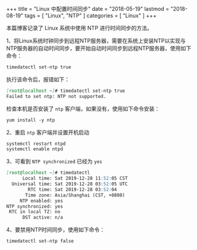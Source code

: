 +++
title = "Linux 中配置时间同步"
date = "2018-05-19"
lastmod = "2018-08-19"
tags = [
    "Linux",
    "NTP"
]
categories = [
    "Linux"
]
+++

本篇博客记录了 Linux 系统中使用 NTP 进行时间同步的方法。

<!--more-->

1、将Linux系统时钟同步到远程NTP服务器，需要在系统上安装NTP以实现与NTP服务器的自动时间同步，要开始自动时间同步到远程NTP服务器，使用如下命令：
```markdown
timedatectl set-ntp true
```
执行该命令后，报错如下：
```markdown
[root@localhost ~]# timedatectl set-ntp true
Failed to set ntp: NTP not supported.
```
检查本机是否安装了 `ntp` 客户端，如果没有，使用如下命令安装：
```markdown
yum install -y ntp
```

2、重启 `ntp` 客户端并设置开机启动
```markdown
systemctl restart ntpd
systemctl enable ntpd
```

3、可看到 `NTP synchronized` 已经为 `yes`
```markdown
[root@localhost ~]# timedatectl 
      Local time: Sat 2019-12-28 11:52:05 CST
  Universal time: Sat 2019-12-28 03:52:05 UTC
        RTC time: Sat 2019-12-28 03:52:04
       Time zone: Asia/Shanghai (CST, +0800)
     NTP enabled: yes
NTP synchronized: yes
 RTC in local TZ: no
      DST active: n/a
```

4、要禁用NTP时间同步，使用如下命令：
```markdown
timedatectl set-ntp false
```
